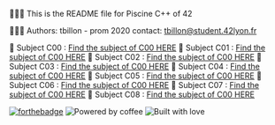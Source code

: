 👨🏻‍💻 This is the README file for Piscine C++ of 42

👨🏼‍🎓 Authors: tbillon - prom 2020 contact: tbillon@student.42lyon.fr

📒 Subject C00 : [Find the subject of C00 HERE](https://cdn.intra.42.fr/pdf/pdf/35184/fr.subject.pdf)
📒 Subject C01 : [Find the subject of C00 HERE](https://cdn.intra.42.fr/pdf/pdf/35178/en.subject.pdf)
📒 Subject C02 : [Find the subject of C00 HERE](https://cdn.intra.42.fr/pdf/pdf/35173/fr.subject.pdf)
📒 Subject C03 : [Find the subject of C00 HERE](https://cdn.intra.42.fr/pdf/pdf/35169/en.subject.pdf)
📒 Subject C04 : [Find the subject of C00 HERE](https://cdn.intra.42.fr/pdf/pdf/35182/en.subject.pdf)
📒 Subject C05 : [Find the subject of C00 HERE](https://cdn.intra.42.fr/pdf/pdf/35168/fr.subject.pdf)
📒 Subject C06 : [Find the subject of C00 HERE](https://cdn.intra.42.fr/pdf/pdf/35188/fr.subject.pdf)
📒 Subject C07 : [Find the subject of C00 HERE](https://cdn.intra.42.fr/pdf/pdf/35170/en.subject.pdf)
📒 Subject C08 : [Find the subject of C00 HERE](https://cdn.intra.42.fr/pdf/pdf/35186/en.subject.pdf)

[![forthebadge](https://forthebadge.com/images/badges/made-with-c-plus-plus.svg)](https://forthebadge.com) ![Powered by coffee](https://forthebadge.com/images/badges/powered-by-coffee.svg) ![Built with love](https://forthebadge.com/images/badges/built-with-love.svg)
